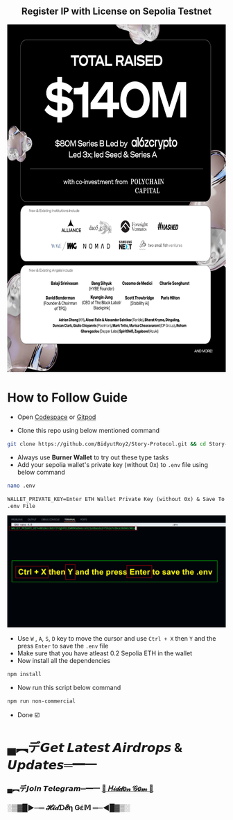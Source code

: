 <h2 align=center> Register IP with License on Sepolia Testnet</h2>

<p align="center">
<img src='image.jpg' style="width:1200px;height:800px;">
</p>

# How to Follow Guide 

- Open [Codespace](https://github.com/codespaces) or [Gitpod](https://gitpod.io/workspaces)

  
- Clone this repo using below mentioned command
```bash
git clone https://github.com/BidyutRoy2/Story-Protocol.git && cd Story-Protocol
```
- Always use **Burner Wallet** to try out these type tasks
- Add your sepolia wallet's private key (without 0x) to `.env` file using below command
```bash
nano .env
```
```
WALLET_PRIVATE_KEY=Enter ETH Wallet Private Key (without 0x) & Save To .env File
```

<p align="center">
<img src='PrivateKey.jpg' style="width:800;height:50;">
</p>

- Use `W` , `A`, `S`, `D` key to move the cursor and use `Ctrl + X` then `Y` and the press `Enter` to save the `.env` file
- Make sure that you have atleast 0.2 Sepolia ETH in the wallet
- Now install all the dependencies
```bash
npm install
```
- Now run this script below command
```bash
npm run non-commercial
```
- Done ☑️

# ▄︻デ𝙂𝙚𝙩 𝙇𝙖𝙩𝙚𝙨𝙩 𝘼𝙞𝙧𝙙𝙧𝙤𝙥𝙨 & 𝙐𝙥𝙙𝙖𝙩𝙚𝙨═━一

### ▄︻デ𝙅𝙤𝙞𝙣 𝙏𝙚𝙡𝙚𝙜𝙧𝙖𝙢═━一 [🎀  𝐻𝒾𝒹𝒹𝑒𝓃 𝒢𝑒𝓂  🎀](https://t.me/hiddengemnews) 

### ░▒▓█►─═  𝓗𝓲𝒹ᗪ𝓔η Ǥέ𝕄 ═─◄█▓▒░
